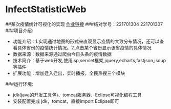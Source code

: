 # InfectStatisticWeb
##某次疫情统计可视化的实现
[作业链接](https://edu.cnblogs.com/campus/fzu/2020SPRINGS/homework/10460)
###结对学号：221701304 221701307 
###项目介绍:
* 功能介绍：1.实现通过地图的形式来直观显示疫情的大致分布情况，还可以查看具体省份的疫情统计情况。2.点击某个省份显示该省疫情的具体情况
* 数据来源：数据来源通过爬虫今日头条的疫情数据  
* 技术简介：基于web开发,使用jsp,servlet框架,jquery,echarts,fastjson,jsoup等插件
* 扩展功能：增加迁入迁出，实时播报，全民热搜三个模块  
  
###运行环境:
* jdk(java的开发工具包)、tomcat服务器、Eclipse可视化编程工具 
* 安装配置完成 jdk，tomcat，直接import Eclipse即可